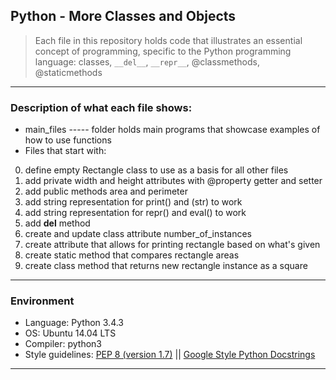 ## Python - More Classes and Objects
> Each file in this repository holds code that illustrates an essential concept of programming,
> specific to the Python programming language:
> classes, ```__del__```, ```__repr__```, @classmethods, @staticmethods

---

### Description of what each file shows:
* main_files ----- folder holds main programs that showcase examples of how to use functions
* Files that start with:
0. define empty Rectangle class to use as a basis for all other files
1. add private width and height attributes with @property getter and setter
2. add public methods area and perimeter
3. add string representation for print() and (str) to work
4. add string representation for repr() and eval() to work
5. add __del__ method
6. create and update class attribute number_of_instances
7. create attribute that allows for printing rectangle based on what's given
8. create static method that compares rectangle areas
9. create class method that returns new rectangle instance as a square

---

### Environment
* Language: Python 3.4.3
* OS: Ubuntu 14.04 LTS
* Compiler: python3
* Style guidelines: [PEP 8 (version 1.7)](https://www.python.org/dev/peps/pep-0008/) || [Google Style Python Docstrings](http://sphinxcontrib-napoleon.readthedocs.io/en/latest/example_google.html)
---

